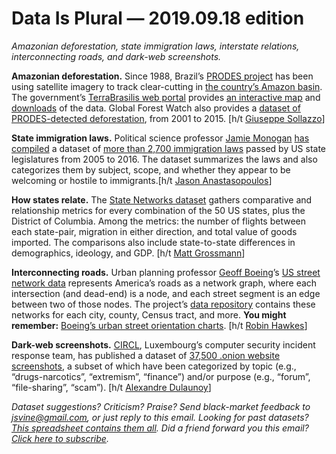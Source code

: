 Data Is Plural — 2019.09.18 edition
===================================

*Amazonian deforestation, state immigration laws, interstate relations, interconnecting roads, and dark-web screenshots.*


__Amazonian deforestation.__ Since 1988, Brazil’s [PRODES project](http://www.obt.inpe.br/OBT/assuntos/programas/amazonia/prodes) has been using satellite imagery to track clear-cutting in [the country’s Amazon basin](https://en.wikipedia.org/wiki/Amaz%C3%B4nia_Legal). The government’s [TerraBrasilis web portal](http://terrabrasilis.dpi.inpe.br/en/home-page/) provides [an interactive map](http://terrabrasilis.dpi.inpe.br/app/map/deforestation?hl=en-us) and [downloads](http://terrabrasilis.dpi.inpe.br/en/download-2/) of the data. Global Forest Watch also provides a [dataset of PRODES-detected deforestation](http://data.globalforestwatch.org/datasets/4160f715e12d46a98c989bdbe7e5f4d6_1), from 2001 to 2015. [h/t [Giuseppe Sollazzo](https://mailchi.mp/3eeacdf7fd0a/preview-222-in-other-news-3740637)]


__State immigration laws.__ Political science professor [Jamie Monogan](https://spia.uga.edu/faculty-member/jamie-monogan/) [has compiled](https://onlinelibrary.wiley.com/doi/abs/10.1111/psj.12359) a dataset of [more than 2,700 immigration laws](https://dataverse.harvard.edu/dataset.xhtml?persistentId=doi:10.7910/DVN/F8YTX2) passed by US state legislatures from 2005 to 2016. The dataset summarizes the laws and also categorizes them by subject, scope, and whether they appear to be welcoming or hostile to immigrants.[h/t [Jason Anastasopoulos](https://twitter.com/jlanastas/status/1172327364056846336)]


__How states relate.__ The [State Networks dataset](https://ippsr.msu.edu/public-policy/state-networks) gathers comparative and relationship metrics for every combination of the 50 US states, plus the District of Columbia. Among the metrics: the number of flights between each state-pair, migration in either direction, and total value of goods imported. The comparisons also include state-to-state differences in demographics, ideology, and GDP. [h/t [Matt Grossmann](https://twitter.com/MattGrossmann/status/1171418973063303168)]


__Interconnecting roads.__ Urban planning professor [Geoff Boeing](https://geoffboeing.com/)’s [US street network data](https://geoffboeing.com/2019/03/us-street-network-models-measures/) represents America’s roads as a network graph, where each intersection (and dead-end) is a node, and each street segment is an edge between two of those nodes. The project’s [data repository](https://dataverse.harvard.edu/dataset.xhtml?persistentId=doi:10.7910/DVN/CUWWYJ) contains these networks for each city, county, Census tract, and more. __You might remember:__ [Boeing’s urban street orientation charts](https://geoffboeing.com/2019/09/urban-street-network-orientation/). [h/t [Robin Hawkes](https://www.getrevue.co/profile/maps/issues/spatial-awareness-6-maps-spatial-newsletter-by-robin-hawkes-189338)]


__Dark-web screenshots.__ [CIRCL](https://www.circl.lu/), Luxembourg’s computer security incident response team, has published a dataset of [37,500 .onion website screenshots](https://www.circl.lu/opendata/circl-ail-dataset-01/), a subset of which have been categorized by topic (e.g., “drugs-narcotics”, “extremism”, “finance”) and/or purpose (e.g., “forum”, “file-sharing”, “scam”). [h/t [Alexandre Dulaunoy](https://news.ycombinator.com/item?id=20406155)]


*Dataset suggestions? Criticism? Praise? Send black-market feedback to <jsvine@gmail.com>, or just reply to this email. Looking for past datasets? [This spreadsheet contains them all](https://docs.google.com/spreadsheets/d/1wZhPLMCHKJvwOkP4juclhjFgqIY8fQFMemwKL2c64vk). Did a friend forward you this email? [Click here to subscribe](https://tinyletter.com/data-is-plural).*